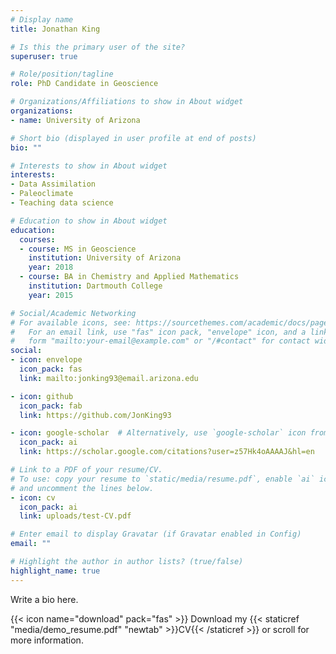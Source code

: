 ```yaml
---
# Display name
title: Jonathan King

# Is this the primary user of the site?
superuser: true

# Role/position/tagline
role: PhD Candidate in Geoscience

# Organizations/Affiliations to show in About widget
organizations:
- name: University of Arizona

# Short bio (displayed in user profile at end of posts)
bio: ""

# Interests to show in About widget
interests:
- Data Assimilation
- Paleoclimate
- Teaching data science

# Education to show in About widget
education:
  courses:
  - course: MS in Geoscience
    institution: University of Arizona
    year: 2018
  - course: BA in Chemistry and Applied Mathematics
    institution: Dartmouth College
    year: 2015

# Social/Academic Networking
# For available icons, see: https://sourcethemes.com/academic/docs/page-builder/#icons
#   For an email link, use "fas" icon pack, "envelope" icon, and a link in the
#   form "mailto:your-email@example.com" or "/#contact" for contact widget.
social:
- icon: envelope
  icon_pack: fas
  link: mailto:jonking93@email.arizona.edu

- icon: github
  icon_pack: fab
  link: https://github.com/JonKing93

- icon: google-scholar  # Alternatively, use `google-scholar` icon from `ai` icon pack
  icon_pack: ai
  link: https://scholar.google.com/citations?user=z57Hk4oAAAAJ&hl=en

# Link to a PDF of your resume/CV.
# To use: copy your resume to `static/media/resume.pdf`, enable `ai` icons in `params.toml`,
# and uncomment the lines below.
- icon: cv
  icon_pack: ai
  link: uploads/test-CV.pdf

# Enter email to display Gravatar (if Gravatar enabled in Config)
email: ""

# Highlight the author in author lists? (true/false)
highlight_name: true
---
```


Write a bio here.

{{< icon name="download" pack="fas" >}} Download my {{< staticref "media/demo_resume.pdf" "newtab" >}}CV{{< /staticref >}} or scroll for more information.
